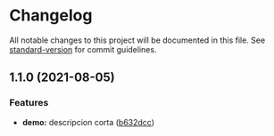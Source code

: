 # Changelog

All notable changes to this project will be documented in this file. See [standard-version](https://github.com/conventional-changelog/standard-version) for commit guidelines.

## 1.1.0 (2021-08-05)


### Features

* **demo:** descripcion corta ([b632dcc](https://github.com/OrcaPracticas/flujo-github/commit/b632dcc3357d313f8bb53dee6e26d0889d5d47e6))
